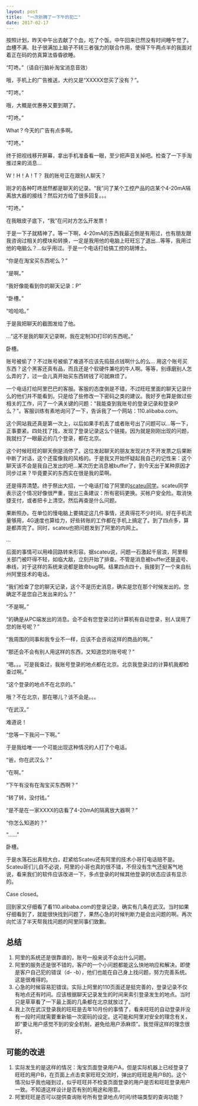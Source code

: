 ```yaml
---
layout: post
title:  "一次折腾了一下午的犯二"
date: 2017-02-17
---
```


按照计划，昨天中午出去献了个血，吃了个饭。中午回来已然没有时间睡午觉了。血槽不满、肚子很满加上脑子不转三者强力的联合作用，使得下午两点半的我面对着正在码的仿真算法昏昏欲睡。

“叮咚。”（请自行脑补淘宝消息音效）

哦，手机上的广告推送，大约又是“XXXXX您买了没有？”。

“叮咚。”

哦，大概是优惠券又要到期了。

“叮咚。”

What？今天的广告有点多啊。

“叮咚。”

终于把视线移开屏幕，拿出手机准备看一眼，至少把声音关掉吧。检查了一下手淘推过来的消息...

W！H！A！T？ 我的账号正在跟别人聊天？

刚才的各种叮咚居然都是聊天的记录。“我”问了某个工控产品的店某个4-20mA隔离放大器的接线？然后对方给了很多回复。。。

“叮咚。”

在我眼皮子底下，“我”在问对方怎么开发票！

于是一下子就精神了。等一下啊，4-20mA的东西我最近倒是有用过，也有朋友跟我咨询过相关的模块和转换，一定是我用他的电脑上旺旺忘了退出...等等，我用过他的电脑么？...似乎用过。于是一个电话打给搞工控的胡博士。

“你是在淘宝买东西呢么？”

“是啊。”

“我好像能看到你的聊天记录：P”

“卧槽。”

“哈哈哈。”

于是我把聊天的截图发给了他。


...“这不是我的聊天记录啊，我在定制3D打印的东西呢。”

卧槽。


账号被偷了？不过账号被偷了难道不应该先捣鼓点钱啊什么的么… 用这个账号买东西？这个黑客还真有品，而且还是个软硬件兼吃的牛人啊。等等，别琢磨别人怎么弄的了，过一会儿真开始买东西转钱了可就麻烦了。

一个电话打给阿里巴巴的客服。客服的态度倒是不错，不过旺旺里面的聊天记录什么的他们并不能看到。只是给了些修改一下密码之类的建议。我好歹也算是做过些相关的工作，问了一个满关键的问题：“我能查到我账号的登录记录和登录IP么？”。客服训练有素地询问了一下，告诉我了一个网站：110.alibaba.com。

这个网站我还真是第一次上，以后如果手机丢了或者账号出了问题可以…等一下，正事要紧。四处找了找，发现了登录记录这么个链接。因为就是刚刚出现的问题，我就扫了一眼最近的几个登录，都在北京。

这个时候旺旺的聊天倒是消停了。这位发起聊天的朋友发现对方不开发票之后果断中断了对话，这个还蛮像我的风格的。于是我又开始怀疑起我自己的记性来：这个聊天该不会是我自己发出的吧…某次历史消息被buffer了，到今天出于某种原因才同步过来？毕竟要买的东西实在很是我的菜啊。

还是得弄清楚。终于祭出大招，一个电话打给了阿里的[scateu同学](http://scateu.me)。scateu同学表示这个情况好像很严重，提出三条建议：所有密码更换。买帐户安全险。取消快捷支付，或者把卡上清空。然后再查是什么问题。

果断照办。在单位的慢电脑上要搞定这几件事情，还真得花不少时间。好在手机流量够用，4G速度也算给力，好些转账的工作都在手机上搞定了。到了四点多，算是都弄完了。同时，scateu也把问题发到了阿里的内网上。

…

后面的事情可以用峰回路转来形容。据scateu说，问题一石激起千层浪，阿里相关部门被吓得不轻，如临大敌，立刻开始了排查。不管是消息被buffer还是盗号、串线，对于这样的系统来说都是致命bug啊。结果四点四十，我接到了一个来自杭州阿里技术的电话。


“我们检查了您的聊天记录，这个不是历史消息，确实是您在那个时候发出的。您确定不是您自己发出来的么？”

“不是啊。”

“的确是从PC端发出的消息。会不会有您登录过的计算机有自动登录，别人误用了您的账号呢？”

“我周围的同事和我专业不一样，应该不会咨询这样的商品的啊。”

“那还会不会有别人用这样的东西，又知道您的账号呢？”

“嗯。。。可是我查过，我账号登录的地点都在北京。北京我登录过的计算机我都检查过啊。”

“这个登录的地点不在北京的。”


哦？不在北京，那在哪儿？该不会是。。。

“在武汉。”

难道说！

“您等一下我问一下啊。”


于是我给唯一一个可能出现这种情况的人打了个电话。

“爸，你在武汉么？”

“在啊。”

“下午有没有在淘宝买东西啊？”

“转了转，没付钱。”

“是不是在一家XXXX的店看了4-20mA的隔离放大器啊？”

“你怎么知道的？”

“……”

卧槽。


于是水落石出真相大白，赶紧给Scateu还有阿里的技术小哥打电话赔不是。Scateu哥们儿自不必说，阿里的小哥也真的很不错，不但没有生气还挺客气地说，看来我们的软件应该改进一下，多点登录的时候其他登录的状态应该有显示的。


Case closed。

回到家又仔细看了看110.alibaba.com的登录记录，确实有几条在武汉。当时如果仔细看到了，就能很快找到问题了，果然心急的时候判断力是会出问题的啊。再次向忙活了半天帮我找问题的阿里同事们致歉。



## 总结

1. 阿里的系统还是很靠谱的，账号一般来说不会出什么问题。
2. 阿里的服务还是很不错的，客户的一个小问题都能这么快地响应和解决。即使是客户自己犯的错误（d- -b），他们也能在自己身上找问题，努力完善系统。这是很难得的。
3. 心急的时候容易犯错误。实际上阿里的110页面还是挺完善的，登录记录不仅有地点还有时间。应该根据聊天记录发生的时间来索引登录发生的地点。当时只是草草看了一下最上面的几条都在北京就放过了。
4. 我上次在武汉登录我的旺旺是去年10月份的事情了，看来旺旺的自动登录并没有一段时间就需要重新输一次密码的设定。这可能和阿里对安全的理念有关，即“要让用户感觉不到的安全机制，避免给用户添麻烦”。我觉得这样的理念很好。

## 可能的改进
	
1. 实际发生的是这样的情况：淘宝页面登录用户A，但是实际机器上已经登录了旺旺的用户B，在页面上点击卖家旺旺交流时，弹出的旺旺是用户B的。这个情况似乎我也碰到过，似乎旺旺并不检查页面登录的用户是否和旺旺登录用户一致。不知道这样设计是否有别的用途和用意。
2. 阿里旺旺是否可以提供查询账号所有登录地点/时间/终端类型的查询功能？
